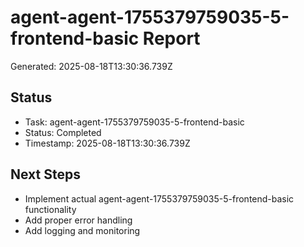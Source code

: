 # agent-agent-1755379759035-5-frontend-basic Report

Generated: 2025-08-18T13:30:36.739Z

## Status
- Task: agent-agent-1755379759035-5-frontend-basic
- Status: Completed
- Timestamp: 2025-08-18T13:30:36.739Z

## Next Steps
- Implement actual agent-agent-1755379759035-5-frontend-basic functionality
- Add proper error handling
- Add logging and monitoring
